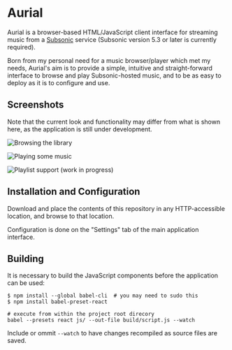 # Aurial

Aurial is a browser-based HTML/JavaScript client interface for streaming music
from a [Subsonic](http://subsonic.org/) service (Subsonic version 5.3 or later
is currently required).

Born from my personal need for a music browser/player which met my needs, 
Aurial's aim is to provide a simple, intuitive and straight-forward interface
to browse and play Subsonic-hosted music, and to be as easy to deploy as it is 
to configure and use.


## Screenshots

Note that the current look and functionality may differ from what is shown 
here, as the application is still under development.

![Browsing the library](https://i.imgur.com/JmWY5Z3.png)

![Playing some music](https://i.imgur.com/1ImtXGR.png)

![Playlist support (work in progress)](https://i.imgur.com/ebDbB2T.png)


## Installation and Configuration

Download and place the contents of this repository in any HTTP-accessible 
location, and browse to that location.

Configuration is done on the "Settings" tab of the main application interface.

## Building

It is necessary to build the JavaScript components before the application
can be used:

```
$ npm install --global babel-cli  # you may need to sudo this
$ npm install babel-preset-react

# execute from within the project root direcory
babel --presets react js/ --out-file build/script.js --watch
```

Include or ommit `--watch` to have changes recompiled as source files are 
saved.
